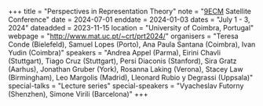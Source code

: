 +++
title = "Perspectives in Representation Theory"
note = "<a href="https://www.ecm2024sevilla.com/">9ECM</a> Satellite Conference"
date = 2024-07-01
enddate = 2024-01-03
dates = "July 1 - 3, 2024"
dateadded = 2023-11-15
location = "University of Coimbra, Portugal"
webpage = "http://www.mat.uc.pt/~crt/prt2024/"
organisers = "Teresa Conde (Bielefeld), Samuel Lopes (Porto), Ana Paula Santana (Coimbra), Ivan Yudin (Coimbra)"
speakers = "Andrea Appel (Parma), Eirini Chavli (Stuttgart), Tiago Cruz (Stuttgart), Persi Diaconis (Stanford), Sira Gratz (Aarhus), Jonathan Gruber (York), Rosanna Laking (Verona), Stacey Law (Birmingham), Leo Margolis (Madrid), Lleonard Rubio y Degrassi (Uppsala)"
special-talks = "Lecture series"
special-speakers = "Vyacheslav Futorny (Shenzhen), Simone Virili (Barcelona)"
+++
